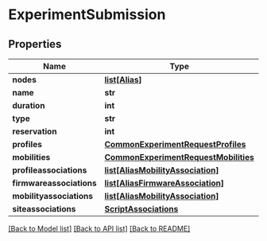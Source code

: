 # ExperimentSubmission

## Properties
Name | Type | Description | Notes
------------ | ------------- | ------------- | -------------
**nodes** | [**list[Alias]**](Alias.md) |  | [optional] 
**name** | **str** |  | [optional] 
**duration** | **int** |  | [optional] 
**type** | **str** |  | 
**reservation** | **int** |  | [optional] 
**profiles** | [**CommonExperimentRequestProfiles**](CommonExperimentRequestProfiles.md) |  | [optional] 
**mobilities** | [**CommonExperimentRequestMobilities**](CommonExperimentRequestMobilities.md) |  | [optional] 
**profileassociations** | [**list[AliasMobilityAssociation]**](AliasMobilityAssociation.md) |  | [optional] 
**firmwareassociations** | [**list[AliasFirmwareAssociation]**](AliasFirmwareAssociation.md) |  | [optional] 
**mobilityassociations** | [**list[AliasMobilityAssociation]**](AliasMobilityAssociation.md) |  | [optional] 
**siteassociations** | [**ScriptAssociations**](ScriptAssociations.md) |  | [optional] 

[[Back to Model list]](../README.md#documentation-for-models) [[Back to API list]](../README.md#documentation-for-api-endpoints) [[Back to README]](../README.md)


